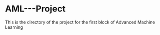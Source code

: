 # AML---Project
This is the directory of the project for the first block of Advanced Machine Learning
